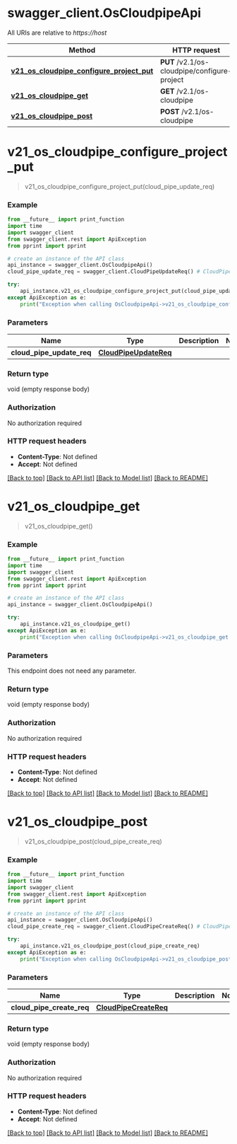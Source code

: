 # swagger_client.OsCloudpipeApi

All URIs are relative to *https://host*

Method | HTTP request | Description
------------- | ------------- | -------------
[**v21_os_cloudpipe_configure_project_put**](OsCloudpipeApi.md#v21_os_cloudpipe_configure_project_put) | **PUT** /v2.1/os-cloudpipe/configure-project | 
[**v21_os_cloudpipe_get**](OsCloudpipeApi.md#v21_os_cloudpipe_get) | **GET** /v2.1/os-cloudpipe | 
[**v21_os_cloudpipe_post**](OsCloudpipeApi.md#v21_os_cloudpipe_post) | **POST** /v2.1/os-cloudpipe | 


# **v21_os_cloudpipe_configure_project_put**
> v21_os_cloudpipe_configure_project_put(cloud_pipe_update_req)



### Example
```python
from __future__ import print_function
import time
import swagger_client
from swagger_client.rest import ApiException
from pprint import pprint

# create an instance of the API class
api_instance = swagger_client.OsCloudpipeApi()
cloud_pipe_update_req = swagger_client.CloudPipeUpdateReq() # CloudPipeUpdateReq | 

try:
    api_instance.v21_os_cloudpipe_configure_project_put(cloud_pipe_update_req)
except ApiException as e:
    print("Exception when calling OsCloudpipeApi->v21_os_cloudpipe_configure_project_put: %s\n" % e)
```

### Parameters

Name | Type | Description  | Notes
------------- | ------------- | ------------- | -------------
 **cloud_pipe_update_req** | [**CloudPipeUpdateReq**](CloudPipeUpdateReq.md)|  | 

### Return type

void (empty response body)

### Authorization

No authorization required

### HTTP request headers

 - **Content-Type**: Not defined
 - **Accept**: Not defined

[[Back to top]](#) [[Back to API list]](../README.md#documentation-for-api-endpoints) [[Back to Model list]](../README.md#documentation-for-models) [[Back to README]](../README.md)

# **v21_os_cloudpipe_get**
> v21_os_cloudpipe_get()



### Example
```python
from __future__ import print_function
import time
import swagger_client
from swagger_client.rest import ApiException
from pprint import pprint

# create an instance of the API class
api_instance = swagger_client.OsCloudpipeApi()

try:
    api_instance.v21_os_cloudpipe_get()
except ApiException as e:
    print("Exception when calling OsCloudpipeApi->v21_os_cloudpipe_get: %s\n" % e)
```

### Parameters
This endpoint does not need any parameter.

### Return type

void (empty response body)

### Authorization

No authorization required

### HTTP request headers

 - **Content-Type**: Not defined
 - **Accept**: Not defined

[[Back to top]](#) [[Back to API list]](../README.md#documentation-for-api-endpoints) [[Back to Model list]](../README.md#documentation-for-models) [[Back to README]](../README.md)

# **v21_os_cloudpipe_post**
> v21_os_cloudpipe_post(cloud_pipe_create_req)



### Example
```python
from __future__ import print_function
import time
import swagger_client
from swagger_client.rest import ApiException
from pprint import pprint

# create an instance of the API class
api_instance = swagger_client.OsCloudpipeApi()
cloud_pipe_create_req = swagger_client.CloudPipeCreateReq() # CloudPipeCreateReq | 

try:
    api_instance.v21_os_cloudpipe_post(cloud_pipe_create_req)
except ApiException as e:
    print("Exception when calling OsCloudpipeApi->v21_os_cloudpipe_post: %s\n" % e)
```

### Parameters

Name | Type | Description  | Notes
------------- | ------------- | ------------- | -------------
 **cloud_pipe_create_req** | [**CloudPipeCreateReq**](CloudPipeCreateReq.md)|  | 

### Return type

void (empty response body)

### Authorization

No authorization required

### HTTP request headers

 - **Content-Type**: Not defined
 - **Accept**: Not defined

[[Back to top]](#) [[Back to API list]](../README.md#documentation-for-api-endpoints) [[Back to Model list]](../README.md#documentation-for-models) [[Back to README]](../README.md)

